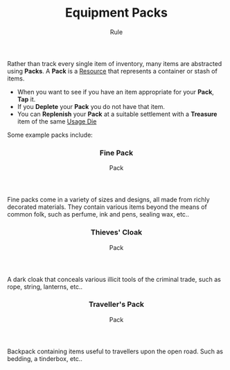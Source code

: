 <header>

# Equipment Packs

<p class="subheading">Rule</p>

</header>

Rather than track every single item of inventory, many items are abstracted using **Packs**. A **Pack** is a [Resource](../../pages/rules/usage.md) that represents a container or stash of items.

 * When you want to see if you have an item appropriate for your **Pack**, **Tap** it.
 * If you **Deplete** your **Pack** you do not have that item.
 * You can **Replenish** your **Pack** at a suitable settlement with a **Treasure** item of the same [Usage Die](../../pages/rules/usage.md)

Some example packs include:

<section class="summaries">

<section class="summary">

<header>

### Fine Pack

<p class="subheading">Pack</p>

</header>

Fine packs come in a variety of sizes and designs, all made from richly decorated materials. They contain various items beyond the means of common folk, such as perfume, ink and pens, sealing wax, etc..

</section>

<section class="summary">

<header>

### Thieves' Cloak

<p class="subheading">Pack</p>

</header>

A dark cloak that conceals various illicit tools of the criminal trade, such as rope, string, lanterns, etc..

</section>

<section class="summary">

<header>

### Traveller's Pack

<p class="subheading">Pack</p>

</header>

Backpack containing items useful to travellers upon the open road. Such as bedding, a tinderbox, etc..

</section>

</section>
